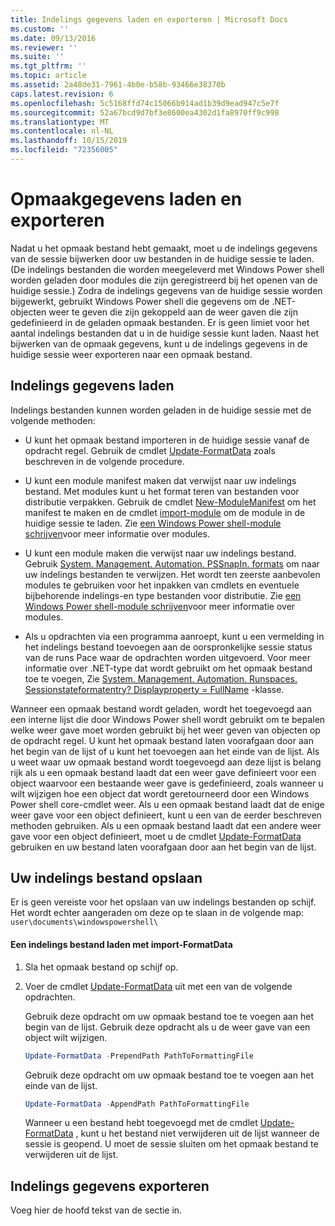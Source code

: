 ```yaml
---
title: Indelings gegevens laden en exporteren | Microsoft Docs
ms.custom: ''
ms.date: 09/13/2016
ms.reviewer: ''
ms.suite: ''
ms.tgt_pltfrm: ''
ms.topic: article
ms.assetid: 2a48de31-7961-4b0e-b58b-93466e38370b
caps.latest.revision: 6
ms.openlocfilehash: 5c5168ffd74c15066b914ad1b39d9ead947c5e7f
ms.sourcegitcommit: 52a67bcd9d7bf3e8600ea4302d1fa8970ff9c998
ms.translationtype: MT
ms.contentlocale: nl-NL
ms.lasthandoff: 10/15/2019
ms.locfileid: "72356005"
---
```

# <a name="loading-and-exporting-formatting-data"></a>Opmaakgegevens laden en exporteren

Nadat u het opmaak bestand hebt gemaakt, moet u de indelings gegevens van de sessie bijwerken door uw bestanden in de huidige sessie te laden. (De indelings bestanden die worden meegeleverd met Windows Power shell worden geladen door modules die zijn geregistreerd bij het openen van de huidige sessie.) Zodra de indelings gegevens van de huidige sessie worden bijgewerkt, gebruikt Windows Power shell die gegevens om de .NET-objecten weer te geven die zijn gekoppeld aan de weer gaven die zijn gedefinieerd in de geladen opmaak bestanden. Er is geen limiet voor het aantal indelings bestanden dat u in de huidige sessie kunt laden. Naast het bijwerken van de opmaak gegevens, kunt u de indelings gegevens in de huidige sessie weer exporteren naar een opmaak bestand.

## <a name="loading-format-data"></a>Indelings gegevens laden

Indelings bestanden kunnen worden geladen in de huidige sessie met de volgende methoden:

- U kunt het opmaak bestand importeren in de huidige sessie vanaf de opdracht regel. Gebruik de cmdlet [Update-FormatData](/powershell/module/Microsoft.PowerShell.Utility/Update-FormatData) zoals beschreven in de volgende procedure.

- U kunt een module manifest maken dat verwijst naar uw indelings bestand. Met modules kunt u het format teren van bestanden voor distributie verpakken. Gebruik de cmdlet [New-ModuleManifest](/powershell/module/Microsoft.PowerShell.Core/New-ModuleManifest) om het manifest te maken en de cmdlet [import-module](/powershell/module/Microsoft.PowerShell.Core/Import-Module) om de module in de huidige sessie te laden. Zie [een Windows Power shell-module schrijven](../module/writing-a-windows-powershell-module.md)voor meer informatie over modules.

- U kunt een module maken die verwijst naar uw indelings bestand. Gebruik [System. Management. Automation. PSSnapIn. formats](/dotnet/api/System.Management.Automation.PSSnapIn.Formats) om naar uw indelings bestanden te verwijzen. Het wordt ten zeerste aanbevolen modules te gebruiken voor het inpakken van cmdlets en eventuele bijbehorende indelings-en type bestanden voor distributie. Zie [een Windows Power shell-module schrijven](../module/writing-a-windows-powershell-module.md)voor meer informatie over modules.

- Als u opdrachten via een programma aanroept, kunt u een vermelding in het indelings bestand toevoegen aan de oorspronkelijke sessie status van de runs Pace waar de opdrachten worden uitgevoerd. Voor meer informatie over .NET-type dat wordt gebruikt om het opmaak bestand toe te voegen, Zie [System. Management. Automation. Runspaces. Sessionstateformatentry? Displayproperty = FullName](/dotnet/api/System.Management.Automation.Runspaces.SessionStateFormatEntry) -klasse.

Wanneer een opmaak bestand wordt geladen, wordt het toegevoegd aan een interne lijst die door Windows Power shell wordt gebruikt om te bepalen welke weer gave moet worden gebruikt bij het weer geven van objecten op de opdracht regel. U kunt het opmaak bestand laten voorafgaan door aan het begin van de lijst of u kunt het toevoegen aan het einde van de lijst. Als u weet waar uw opmaak bestand wordt toegevoegd aan deze lijst is belang rijk als u een opmaak bestand laadt dat een weer gave definieert voor een object waarvoor een bestaande weer gave is gedefinieerd, zoals wanneer u wilt wijzigen hoe een object dat wordt geretourneerd door een Windows Power shell core-cmdlet  weer. Als u een opmaak bestand laadt dat de enige weer gave voor een object definieert, kunt u een van de eerder beschreven methoden gebruiken.  Als u een opmaak bestand laadt dat een andere weer gave voor een object definieert, moet u de cmdlet [Update-FormatData](/powershell/module/Microsoft.PowerShell.Utility/Update-FormatData) gebruiken en uw bestand laten voorafgaan door aan het begin van de lijst.

## <a name="storing-your-formatting-file"></a>Uw indelings bestand opslaan

Er is geen vereiste voor het opslaan van uw indelings bestanden op schijf. Het wordt echter aangeraden om deze op te slaan in de volgende map: `user\documents\windowspowershell\`

#### <a name="loading-a-format-file-using-import-formatdata"></a>Een indelings bestand laden met import-FormatData

1. Sla het opmaak bestand op schijf op.

2. Voer de cmdlet [Update-FormatData](/powershell/module/Microsoft.PowerShell.Utility/Update-FormatData) uit met een van de volgende opdrachten.

   Gebruik deze opdracht om uw opmaak bestand toe te voegen aan het begin van de lijst. Gebruik deze opdracht als u de weer gave van een object wilt wijzigen.

   ```powershell
   Update-FormatData -PrependPath PathToFormattingFile
   ```

   Gebruik deze opdracht om uw opmaak bestand toe te voegen aan het einde van de lijst.

   ```powershell
   Update-FormatData -AppendPath PathToFormattingFile
   ```

   Wanneer u een bestand hebt toegevoegd met de cmdlet [Update-FormatData](/powershell/module/Microsoft.PowerShell.Utility/Update-FormatData) , kunt u het bestand niet verwijderen uit de lijst wanneer de sessie is geopend. U moet de sessie sluiten om het opmaak bestand te verwijderen uit de lijst.

## <a name="exporting-format-data"></a>Indelings gegevens exporteren

Voeg hier de hoofd tekst van de sectie in.
